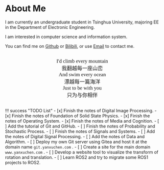 # About Me

I am currently an undergraduate student in Tsinghua University, majoring EE in the Department of Electronic Engineering.

I am interested in computer science and information system.

You can find me on [Github](https://github.com/DerrickMarcus) or [Bilibili](https://space.bilibili.com/627449965), or use [Email](mailto:blog@yanxuchen.com) to contact me.

<div class="admonition example" style="text-align: center; font-family: LXGW WenKai GB Screen; font-size: 1.2em; padding: 1em;">
    I'd climb every mountain<br>
    我翻越每一座山峦<br>
    And swim every ocean<br>
    漂越每一篇海洋<br>
    Just to be with you<br>
    只为与你相伴
</div>

!!! success "TODO List"
    - [x] Finish the notes of Digital Image Processing.
    - [x] Finish the notes of Foundation of Solid State Physics.
    - [x] Finish the notes of Operating System.
    - [x] Finish the notes of Media and Cognition.
    - [ ] Add the tutorial of Git and GitHub.
    - [ ] Finish the notes of Probability and Stochastic Process.
    - [ ] Finish the notes of Signals and Systems.
    - [ ] Add the notes of Digital Signal Processing.
    - [ ] Add the notes of Data and Algorithm.
    - [ ] Deploy my own Git server using Gitea and host it at the domain name `git.yanxuchen.com` .
    - [ ] Create a site for the main domain `www.yanxuchen.com` .
    - [ ] Develop a website tool to visualize the transform of rotation and translation.
    - [ ] Learn ROS2 and try to migrate some ROS1 projects to ROS2.
